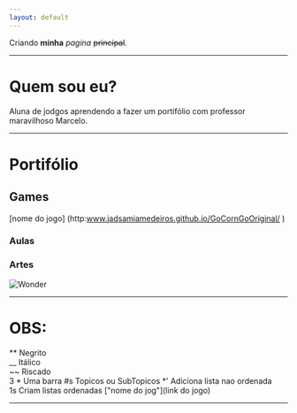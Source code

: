```yaml
---
layout: default
---
```


Criando **minha** _pagina_ ~~principal~~.

* * *   

# Quem sou eu?

 Aluna de jodgos aprendendo a fazer um portifólio com professor maravilhoso Marcelo.

* * *   

# Portifólio  

## Games    
  [nome do jogo] (http:www.jadsamiamedeiros.github.io/GoCornGoOriginal/ )

### Aulas  
### Artes
 
 ![Wonder](http://moziru.com/images/catwoman-clipart-wonder-woman-14.png)

* * *   

# OBS:

** Negrito  
__ Itálico  
~~ Riscado  
3 * Uma barra
#s Topicos ou SubTopicos
*' Adiciona lista nao ordenada   
1s Criam listas ordenadas
["nome do jog"](link do jogo)


* * * 
